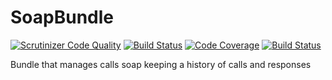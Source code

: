 # SoapBundle

[![Scrutinizer Code Quality](https://scrutinizer-ci.com/g/mashware/SoapBundle/badges/quality-score.png?b=master)](https://scrutinizer-ci.com/g/mashware/SoapBundle/?branch=master)
[![Build Status](https://scrutinizer-ci.com/g/mashware/SoapBundle/badges/build.png?b=master)](https://scrutinizer-ci.com/g/mashware/SoapBundle/build-status/master)
[![Code Coverage](https://scrutinizer-ci.com/g/mashware/SoapBundle/badges/coverage.png?b=master)](https://scrutinizer-ci.com/g/mashware/SoapBundle/?branch=master)
[![Build Status](https://travis-ci.org/mashware/SoapBundle.svg?branch=master)](https://travis-ci.org/mashware/SoapBundle)

Bundle that manages calls soap keeping a history of calls and responses
